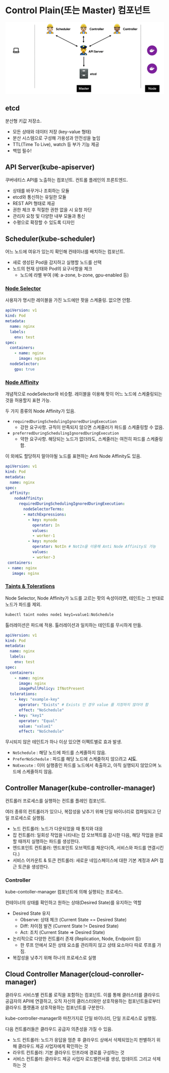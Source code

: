 # Control Plain(또는 Master) 컴포넌트

![쿠버네티스 아키텍쳐 - Master](/images/kubernetes_master.png)

## etcd

분산형 키값 저장소.

- 모든 상태와 데이터 저장 (key-value 형태)
- 분산 시스템으로 구성해 가용성과 안전성을 높임
- TTL(Time To Live), watch 등 부가 기능 제공
- 백업 필수!

## API Server(kube-apiserver)

쿠버네티스 API를 노출하는 컴포넌트. 컨트롤 플레인의 프론트엔드.

- 상태를 바꾸거나 조회하는 모듈
- etcd와 통신하는 유일한 모듈
- REST API 형태로 제공
- 권한 체크 후 적절한 권한 없을 시 요청 차단
- 관리자 요청 및 다양한 내부 모듈과 통신
- 수평으로 확장할 수 있도록 디자인

## Scheduler(kube-scheduler)

어느 노드에 여유가 있는지 확인해 컨테이너를 배치하는 컴포넌트.

- 새로 생성된 Pod을 감지하고 실행할 노드를 선택
- 노드의 현재 상태와 Pod의 요구사항을 체크
  - 노드에 라벨 부여 (예: a-zone, b-zone, gpu-enabled 등)

### [Node Selector](https://kubernetes.io/ko/docs/concepts/scheduling-eviction/assign-pod-node/#nodeselector)

사용자가 명시한 레이블을 가진 노드에만 팟을 스케줄링. 없으면 안함.

```yaml
apiVersion: v1
kind: Pod
metadata:
  name: nginx
  labels:
    env: test
spec:
  containers:
    - name: nginx
      image: nginx
  nodeSelector:
    gpu: true
```

### [Node Affinity](https://kubernetes.io/ko/docs/concepts/scheduling-eviction/assign-pod-node/#affinity-and-anti-affinity)

개념적으로 nodeSelector와 비슷함. 레이블을 이용해 팟이 어느 노드에 스케줄링되는 것을 허용할지 표현 가능.

두 가지 종류의 Node Affinity가 있음.

- `requiredDuringSchedulingIgnoredDuringExecution`
  - 강한 요구사항. 규칙이 만족되지 않으면 스케줄러가 파드를 스케줄링할 수 없음.
- `preferredDuringSchedulingIgnoredDuringExecution`
  - 약한 요구사항. 해당되는 노드가 없더라도, 스케줄러는 여전히 파드를 스케줄링 함.

이 외에도 할당하지 말아야될 노드를 표현하는 Anti Node Affinity도 있음.

```yaml
apiVersion: v1
kind: Pod
metadata:
  name: nginx
spec:
  affinity:
    nodeAffinity:
      requiredDuringSchedulingIgnoredDuringExecution:
        nodeSelectorTerms:
        - matchExpressions:
          - key: mynode
            operator: In
            values:
            - worker-1
          - key: mynode
            operator: NotIn # NotIn을 이용해 Anti Node Affinity도 가능
            values:
            - worker-3
 containers:
 - name: nginx
   image: nginx
```

### [Taints & Tolerations](https://kubernetes.io/ko/docs/concepts/scheduling-eviction/taint-and-toleration/)

Node Selector, Node Affinity가 노드를 고르는 팟의 속성이라면, 테인트는 그 반대로 노드가 파드를 제외.

```sh
kubectl taint nodes node1 key1=value1:NoSchedule
```

톨러레이션은 파드에 적용. 톨러레이션과 일치하는 테인트를 무시하게 만듦.

```yaml
apiVersion: v1
kind: Pod
metadata:
  name: nginx
  labels:
    env: test
spec:
  containers:
    - name: nginx
      image: nginx
      imagePullPolicy: IfNotPresent
  tolerations:
    - key: "example-key"
      operator: "Exists" # Exists 인 경우 value 를 지정하지 않아야 함
      effect: "NoSchedule"
    - key: "key1"
      operator: "Equal"
      value: "value1"
      effect: "NoSchedule"
```

무시되지 않은 테인트가 하나 이상 있으면 이펙트별로 효과 발생.

- `NoSchedule` : 해당 노드에 파드를 스케줄하지 않음.
- `PreferNoSchedule` : 파드를 해당 노드에 스케줄하지 않으려고 **시도**.
- `NoExecute` : 이미 실행중인 파드를 노드에서 축출하고, 아직 실행되지 않았으며 노드에 스케줄하지 않음.

## Controller Manager(kube-controller-manager)

컨트롤러 프로세스를 실행하는 컨트롤 플레인 컴포넌트.

여러 종류의 컨트롤러가 있으나, 복잡성을 낮추기 위해 단일 바이너리로 컴파일되고 단일 프로세스로 실행됨.

- 노드 컨트롤러: 노드가 다운되었을 때 통지와 대응
- 잡 컨트롤러: 일회성 작업을 나타내는 잡 오브젝트를 감시한 다음, 해당 작업을 완료할 때까지 실행하는 파드를 생성한다.
- 엔드포인트 컨트롤러: 엔드포인트 오브젝트를 채운다(즉, 서비스와 파드를 연결시킨다.)
- 서비스 어카운트 & 토큰 컨트롤러: 새로운 네임스페이스에 대한 기본 계정과 API 접근 토큰을 생성한다.

### Controller

kube-contoller-manager 컴포넌트에 의해 실행되는 프로세스.

컨테이너의 상태를 확인하고 원하는 상태(Desired State)를 유지하는 역할

- Desired State 유지
  - Observe: 상태 체크 (Current State == Desired State)
  - Diff: 차이점 발견 (Current State != Desired State)
  - Act: 조치 (Current State => Desired State)
- 논리적으로 다양한 컨트롤러 존재 (Replication, Node, Endpoint 등)
  - 한 루프 안에서 모든 상태 요소를 관리하지 않고 상태 요소마다 따로 루프를 가짐.
- 복잡성을 낮추기 위해 하나의 프로세스로 실행

## Cloud Controller Manager(cloud-conroller-manager)

클라우드 서비스별 컨트롤 로직을 포함하는 컴포넌트. 이를 통해 클러스터를 클라우드 공급자의 API에 연결하고, 오직 자신의 클러스터와만 상호작용하는 컴포넌트들로부터 클라우드 플랫폼과 상호작용하는 컴포넌트를 구분한다.

kube-controller-manager와 마찬가지로 단일 바이너리, 단일 프로세스로 실행됨.

다음 컨트롤러들은 클라우드 공급자 의존성을 가질 수 있음.

- 노드 컨트롤러: 노드가 응답을 멈춘 후 클라우드 상에서 삭제되었는지 판별하기 위해 클라우드 제공 사업자에게 확인하는 것
- 라우트 컨트롤러: 기본 클라우드 인프라에 경로를 구성하는 것
- 서비스 컨트롤러: 클라우드 제공 사업자 로드밸런서를 생성, 업데이트 그리고 삭제하는 것
